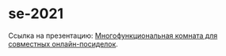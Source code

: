 # se-2021
Ссылка на презентацию: [Многофункциональная комната для совместных онлайн-посиделок](https://docs.google.com/presentation/d/1ddPJjqWPh47cTjYBpyaFdzA7FWv-5FvHQqT_RJfwSRY/edit?usp=sharing).
